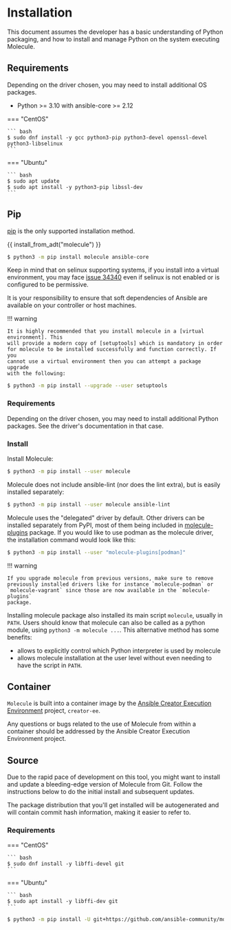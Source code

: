 # Installation

This document assumes the developer has a basic understanding of Python
packaging, and how to install and manage Python on the system executing
Molecule.

## Requirements

Depending on the driver chosen, you may need to install additional OS
packages.

- Python >= 3.10 with ansible-core >= 2.12

=== "CentOS"

    ``` bash
    $ sudo dnf install -y gcc python3-pip python3-devel openssl-devel python3-libselinux
    ```

=== "Ubuntu"

    ``` bash
    $ sudo apt update
    $ sudo apt install -y python3-pip libssl-dev
    ```

## Pip

[pip] is the only supported installation method.

{{ install_from_adt("molecule") }}

```bash
$ python3 -m pip install molecule ansible-core
```

Keep in mind that on selinux supporting systems, if you install into a
virtual environment, you may face [issue 34340](https://github.com/ansible/ansible/issues/34340) even if
selinux is not enabled or is configured to be permissive.

It is your responsibility to ensure that soft dependencies of Ansible
are available on your controller or host machines.

!!! warning

    It is highly recommended that you install molecule in a [virtual
    environment]. This
    will provide a modern copy of [setuptools] which is mandatory in order
    for molecule to be installed successfully and function correctly. If you
    cannot use a virtual environment then you can attempt a package upgrade
    with the following:

```bash
$ python3 -m pip install --upgrade --user setuptools
```

### Requirements

Depending on the driver chosen, you may need to install additional
Python packages. See the driver's documentation in that case.

### Install

Install Molecule:

```bash
$ python3 -m pip install --user molecule
```

Molecule does not include ansible-lint (nor does the lint extra), but is
easily installed separately:

```bash
$ python3 -m pip install --user molecule ansible-lint
```

Molecule uses the \"delegated\" driver by default. Other drivers can be
installed separately from PyPI, most of them being included in
[molecule-plugins](https://github.com/ansible-community/molecule-plugins)
package. If you would like to use podman as the molecule driver, the
installation command would look like this:

```bash
$ python3 -m pip install --user "molecule-plugins[podman]"
```

!!! warning

    If you upgrade molecule from previous versions, make sure to remove
    previously installed drivers like for instance `molecule-podman` or
    `molecule-vagrant` since those are now available in the `molecule-plugins`
    package.

Installing molecule package also installed its main script `molecule`,
usually in `PATH`. Users should know that molecule can also be called as
a python module, using `python3 -m molecule ...`. This alternative method
has some benefits:

- allows to explicitly control which Python interpreter is used by
  molecule
- allows molecule installation at the user level without even needing to
  have the script in `PATH`.

## Container

`Molecule` is built into a container image by the [Ansible Creator Execution
Environment](https://github.com/ansible/creator-ee) project, `creator-ee`.

Any questions or bugs related to the use of Molecule from within a container
should be addressed by the Ansible Creator Execution Environment
project.

## Source

Due to the rapid pace of development on this tool, you might want to
install and update a bleeding-edge version of Molecule from Git.
Follow the instructions below to do the initial install and subsequent
updates.

The package distribution that you'll get installed will be
autogenerated and will contain commit hash information, making it
easier to refer to.

### Requirements

=== "CentOS"

    ``` bash
    $ sudo dnf install -y libffi-devel git
    ```

=== "Ubuntu"

    ``` bash
    $ sudo apt install -y libffi-dev git
    ```

```bash title="Install"
$ python3 -m pip install -U git+https://github.com/ansible-community/molecule
```

[pip]: https://pip.pypa.io/en/stable/installation/
[virtual environment]: https://virtualenv.pypa.io/en/latest/user_guide.html
[setuptools]: https://setuptools.pypa.io/en/latest/
